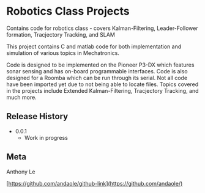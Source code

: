 # Robotics Class Projects
Contains code for robotics class - covers Kalman-Filtering, Leader-Follower formation, Tracjectory Tracking, and SLAM


  This project contains C and matlab code for both implementation and simulation of various topics in Mechatronics.
  
  Code is designed to be implemented on the Pioneer P3-DX which features sonar sensing and has on-board programmable interfaces. Code is also designed for a Roomba which can be run through its serial. Not all code have been imported yet due to not being able to locate files. Topics covered in the projects include Extended Kalman-Filtering, Tracjectory Tracking, and much more.


## Release History


* 0.0.1
    * Work in progress

## Meta

Anthony Le

[https://github.com/andaole/github-link](https://github.com/andaole/)
